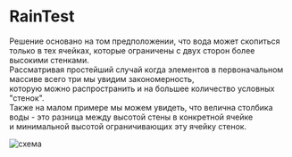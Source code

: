 # RainTest


Решение основано на том предположении, что вода может скопиться только в тех ячейках, которые ограничены с двух сторон более высокими стенками.<br>
Рассматривая простейший случай когда элементов в первоначальном массиве всего три мы увидим закономерность,<br> 
которую можно распространить и на большее количество условных "стенок".<br>
Также на малом примере мы можем увидеть, что велична столбика воды - это разница между высотой стены в конкретной ячейке<br>
и минимальной высотой ограничивающих эту ячейку стенок.<br>


![схема](https://user-images.githubusercontent.com/73248854/153816163-796f81cc-91be-4c06-a6f5-fae68ab4433b.png)
